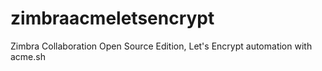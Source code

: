 # zimbraacmeletsencrypt
Zimbra Collaboration Open Source Edition, Let's Encrypt automation with acme.sh
